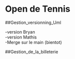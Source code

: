 # Open de Tennis

##Gestion_versionning_Uml  

 -version Bryan  
 -version Mathis  
 -Merge sur le main (bientot)  
  
##Gestion_de_la_billeterie  
